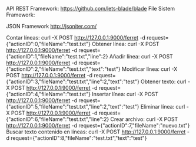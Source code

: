 API REST Framework:
https://github.com/lets-blade/blade
File Sistem Framework:

JSON Framework
http://jsoniter.com/

Contar líneas:
curl -X POST http://127.0.0.1:9000/ferret -d request={\"actionID\":0,\"fileName\":\"test.txt\"}
Obtener línea:
curl -X POST http://127.0.0.1:9000/ferret -d request={\"actionID\":1,\"fileName\":\"test.txt\",\"line\":2}
Añadir línea:
curl -X POST http://127.0.0.1:9000/ferret -d request={\"actionID\":2,\"fileName\":\"test.txt\",\"text\":\"test\"}
Modificar línea:
curl -X POST http://127.0.0.1:9000/ferret -d request={\"actionID\":3,\"fileName\":\"test.txt\",\"line\":2,\"text\":\"test\"}
Obtener texto:
curl -X POST http://127.0.0.1:9000/ferret -d request={\"actionID\":4,\"fileName\":\"test.txt\"}
Insertar línea:
curl -X POST http://127.0.0.1:9000/ferret -d request={\"actionID\":5,\"fileName\":\"test.txt\",\"line\":2,\"text\":\"test\"}
Eliminar línea:
curl -X POST http://127.0.0.1:9000/ferret -d request={\"actionID\":6,\"fileName\":\"test.txt\",\"line\":2}
Crear archivo:
curl -X POST http://127.0.0.1:9000/ferret -d request={\"actionID\":7,\"fileName\":\"nuevo.txt\"}
Buscar texto contenido en líneas:
curl -X POST http://127.0.0.1:9000/ferret -d request={\"actionID\":8,\"fileName\":\"test.txt\",\"text\":\"test\"}